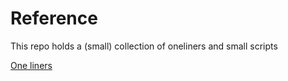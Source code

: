 # Reference
This repo holds a (small) collection of oneliners and small scripts


[One liners](./one-liners.md)
